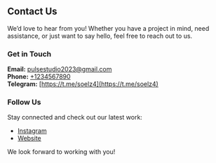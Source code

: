## Contact Us

We’d love to hear from you! Whether you have a project in mind, need assistance, or just want to say hello, feel free to reach out to us.

### Get in Touch

**Email:** [pulsestudio2023@gmail.com](mailto:pulsestudio2023@gmail.com)  
**Phone:** [+1234567890](tel:+1234567890)  
**Telegram:** [https://t.me/soelz4](https://t.me/soelz4)

### Follow Us

Stay connected and check out our latest work:

- [Instagram](https://instagram.com/pulsestudio2023)
- [Website](https://pls-stdo.github.io/)

We look forward to working with you!
